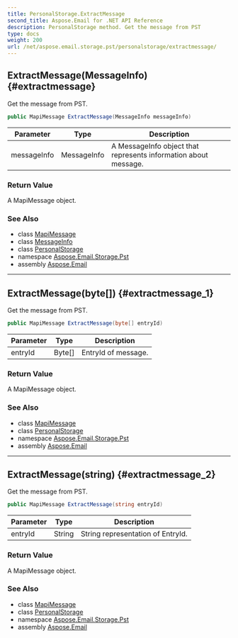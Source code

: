 ```yaml
---
title: PersonalStorage.ExtractMessage
second_title: Aspose.Email for .NET API Reference
description: PersonalStorage method. Get the message from PST
type: docs
weight: 200
url: /net/aspose.email.storage.pst/personalstorage/extractmessage/
---
```

## ExtractMessage(MessageInfo) {#extractmessage}

Get the message from PST.

```csharp
public MapiMessage ExtractMessage(MessageInfo messageInfo)
```

| Parameter | Type | Description |
| --- | --- | --- |
| messageInfo | MessageInfo | A MessageInfo object that represents information about message. |

### Return Value

A MapiMessage object.

### See Also

* class [MapiMessage](../../../aspose.email.mapi/mapimessage/)
* class [MessageInfo](../../messageinfo/)
* class [PersonalStorage](../)
* namespace [Aspose.Email.Storage.Pst](../../personalstorage/)
* assembly [Aspose.Email](../../../)

---

## ExtractMessage(byte[]) {#extractmessage_1}

Get the message from PST.

```csharp
public MapiMessage ExtractMessage(byte[] entryId)
```

| Parameter | Type | Description |
| --- | --- | --- |
| entryId | Byte[] | EntryId of message. |

### Return Value

A MapiMessage object.

### See Also

* class [MapiMessage](../../../aspose.email.mapi/mapimessage/)
* class [PersonalStorage](../)
* namespace [Aspose.Email.Storage.Pst](../../personalstorage/)
* assembly [Aspose.Email](../../../)

---

## ExtractMessage(string) {#extractmessage_2}

Get the message from PST.

```csharp
public MapiMessage ExtractMessage(string entryId)
```

| Parameter | Type | Description |
| --- | --- | --- |
| entryId | String | String representation of EntryId. |

### Return Value

A MapiMessage object.

### See Also

* class [MapiMessage](../../../aspose.email.mapi/mapimessage/)
* class [PersonalStorage](../)
* namespace [Aspose.Email.Storage.Pst](../../personalstorage/)
* assembly [Aspose.Email](../../../)


